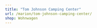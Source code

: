 ```yaml
---
title: "Tom Johnson Camping Center"
url: /marion/tom-johnson-camping-center/
shop: Wohnwagen
---
```

